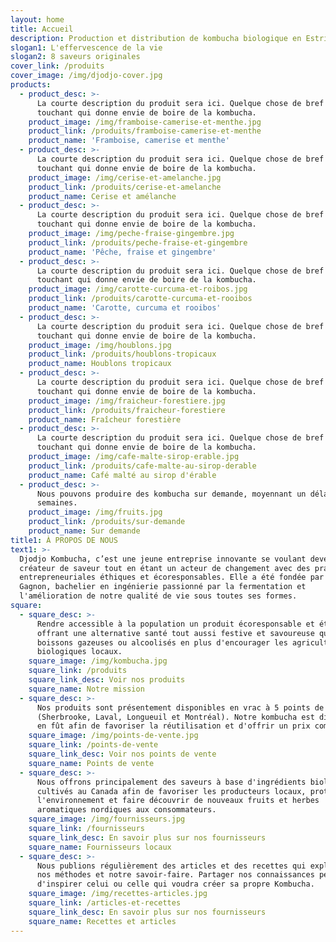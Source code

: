 ```yaml
---
layout: home
title: Accueil
description: Production et distribution de kombucha biologique en Estrie.
slogan1: L'effervescence de la vie
slogan2: 8 saveurs originales
cover_link: /produits
cover_image: /img/djodjo-cover.jpg
products:
  - product_desc: >-
      La courte description du produit sera ici. Quelque chose de bref et de
      touchant qui donne envie de boire de la kombucha.
    product_image: /img/framboise-camerise-et-menthe.jpg
    product_link: /produits/framboise-camerise-et-menthe
    product_name: 'Framboise, camerise et menthe'
  - product_desc: >-
      La courte description du produit sera ici. Quelque chose de bref et de
      touchant qui donne envie de boire de la kombucha.
    product_image: /img/cerise-et-amelanche.jpg
    product_link: /produits/cerise-et-amelanche
    product_name: Cerise et amélanche
  - product_desc: >-
      La courte description du produit sera ici. Quelque chose de bref et de
      touchant qui donne envie de boire de la kombucha.
    product_image: /img/peche-fraise-gingembre.jpg
    product_link: /produits/peche-fraise-et-gingembre
    product_name: 'Pêche, fraise et gingembre'
  - product_desc: >-
      La courte description du produit sera ici. Quelque chose de bref et de
      touchant qui donne envie de boire de la kombucha.
    product_image: /img/carotte-curcuma-et-roibos.jpg
    product_link: /produits/carotte-curcuma-et-rooibos
    product_name: 'Carotte, curcuma et rooibos'
  - product_desc: >-
      La courte description du produit sera ici. Quelque chose de bref et de
      touchant qui donne envie de boire de la kombucha.
    product_image: /img/houblons.jpg
    product_link: /produits/houblons-tropicaux
    product_name: Houblons tropicaux
  - product_desc: >-
      La courte description du produit sera ici. Quelque chose de bref et de
      touchant qui donne envie de boire de la kombucha.
    product_image: /img/fraicheur-forestiere.jpg
    product_link: /produits/fraicheur-forestiere
    product_name: Fraîcheur forestière
  - product_desc: >-
      La courte description du produit sera ici. Quelque chose de bref et de
      touchant qui donne envie de boire de la kombucha.
    product_image: /img/cafe-malte-sirop-erable.jpg
    product_link: /produits/cafe-malte-au-sirop-derable
    product_name: Café malté au sirop d'érable
  - product_desc: >-
      Nous pouvons produire des kombucha sur demande, moyennant un délai de 6
      semaines.
    product_image: /img/fruits.jpg
    product_link: /produits/sur-demande
    product_name: Sur demande
title1: À PROPOS DE NOUS
text1: >-
  Djodjo Kombucha, c’est une jeune entreprise innovante se voulant devenir un
  créateur de saveur tout en étant un acteur de changement avec des pratiques
  entrepreneuriales éthiques et écoresponsables. Elle a été fondée par Joël
  Gagnon, bachelier en ingénierie passionné par la fermentation et
  l'amélioration de notre qualité de vie sous toutes ses formes.
square:
  - square_desc: >-
      Rendre accessible à la population un produit écoresponsable et éthique en
      offrant une alternative santé tout aussi festive et savoureuse que les
      boissons gazeuses ou alcoolisés en plus d'encourager les agriculteurs
      biologiques locaux.
    square_image: /img/kombucha.jpg
    square_link: /produits
    square_link_desc: Voir nos produits
    square_name: Notre mission
  - square_desc: >-
      Nos produits sont présentement disponibles en vrac à 5 points de ventes
      (Sherbrooke, Laval, Longueuil et Montréal). Notre kombucha est distributée
      en fût afin de favoriser la réutilisation et d'offrir un prix compétitif.
    square_image: /img/points-de-vente.jpg
    square_link: /points-de-vente
    square_link_desc: Voir nos points de vente
    square_name: Points de vente
  - square_desc: >-
      Nous offrons principalement des saveurs à base d'ingrédients biologiques
      cultivés au Canada afin de favoriser les producteurs locaux, protéger
      l'environnement et faire découvrir de nouveaux fruits et herbes
      aromatiques nordiques aux consommateurs.
    square_image: /img/fournisseurs.jpg
    square_link: /fournisseurs
    square_link_desc: En savoir plus sur nos fournisseurs
    square_name: Fournisseurs locaux
  - square_desc: >-
      Nous publions régulièrement des articles et des recettes qui expliquent
      nos méthodes et notre savoir-faire. Partager nos connaissances permettra
      d'inspirer celui ou celle qui voudra créer sa propre Kombucha.
    square_image: /img/recettes-articles.jpg
    square_link: /articles-et-recettes
    square_link_desc: En savoir plus sur nos fournisseurs
    square_name: Recettes et articles
---
```


